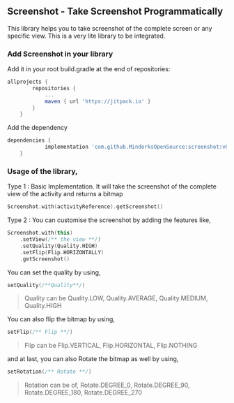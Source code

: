 
## Screenshot - Take Screenshot Programmatically

This library helps you to take screenshot of the complete screen or any specific view. This is a very lite library to be integrated.

### Add Screenshot in your library
Add it in your root build.gradle at the end of repositories:
```groovy
allprojects {
		repositories {
			...
			maven { url 'https://jitpack.io' }
		}
	}
```
Add the dependency
```groovy
dependencies {
	        implementation 'com.github.MindorksOpenSource:screenshot:v0.0.1'
	}
```

### Usage of the library,
Type 1 : Basic Implementation. It will take the screenshot of the complete view of the activity and returns a bitmap
```kotlin
Screenshot.with(activityReference).getScreenshot()
```

Type 2 :  You can customise the screenshot by adding the features like,
```kotlin
Screenshot.with(this)  
    .setView(/** the view **/)  
    .setQuality(Quality.HIGH)  
    .setFlip(Flip.HORIZONTALLY)  
    .getScreenshot()
```
You can set the quality by using,
```kotlin
setQuality(/**Quality**/)
```
> Quality can be Quality.LOW, Quality.AVERAGE, Quality.MEDIUM, Quality.HIGH

You can also flip the bitmap by using,
```kotlin
setFlip(/** Flip **/)
```
> Flip can be Flip.VERTICAL, Flip.HORIZONTAL, Flip.NOTHING

and at last, you can also Rotate the bitmap as well by using,
```kotlin
setRotation(/** Rotate **/)
```
> Rotation can be of, Rotate.DEGREE_0, Rotate.DEGREE_90, Rotate.DEGREE_180, Rotate.DEGREE_270
